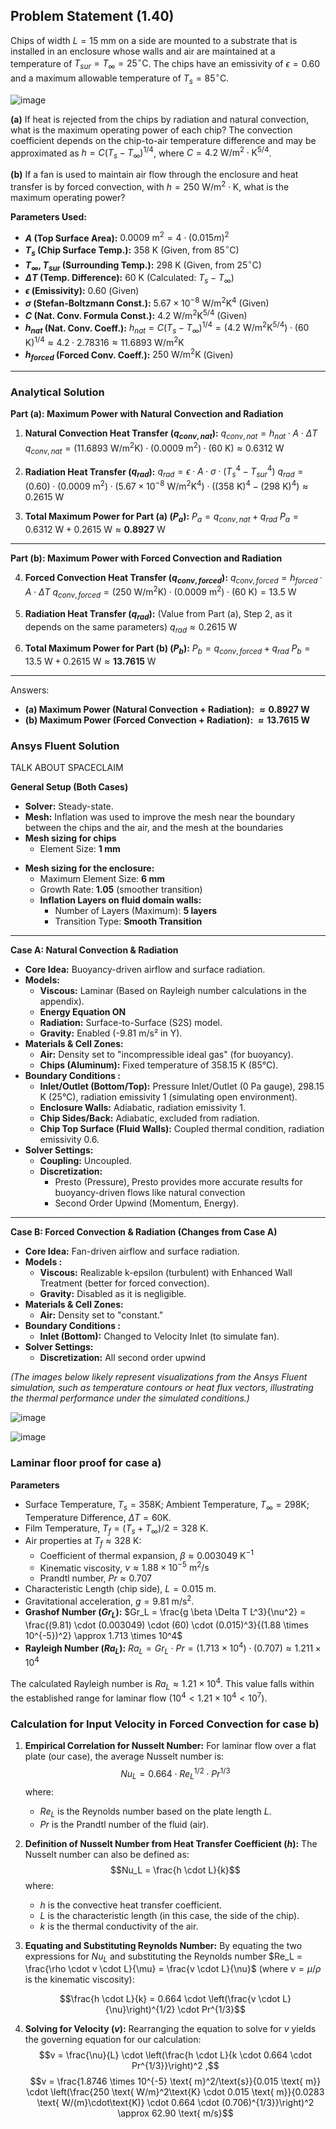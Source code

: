 ## Problem Statement (1.40)

Chips of width $L = 15 \text{ mm}$ on a side are mounted to a substrate that is installed in an enclosure whose walls and air are maintained at a temperature of $T_{sur} = T_{\infty} = 25^\circ\text{C}$. The chips have an emissivity of $\epsilon = 0.60$ and a maximum allowable temperature of $T_s = 85^\circ\text{C}$.

![image](https://github.com/user-attachments/assets/a85c6e9e-d908-4831-a4c5-ab6a4b0f23f3)

**(a)** If heat is rejected from the chips by radiation and natural convection, what is the maximum operating power of each chip? The convection coefficient depends on the chip-to-air temperature difference and may be approximated as $h = C(T_s - T_{\infty})^{1/4}$, where $C = 4.2 \text{ W/m}^2 \cdot \text{K}^{5/4}$.

**(b)** If a fan is used to maintain air flow through the enclosure and heat transfer is by forced convection, with $h = 250 \text{ W/m}^2 \cdot \text{K}$, what is the maximum operating power?

**Parameters Used:**

* **$A$ (Top Surface Area):** $0.0009 \text{ m}^2 = 4 \cdot  (0.015 m)^2$
* **$T_s$ (Chip Surface Temp.):** $358 \text{ K}$ (Given, from $85^\circ\text{C}$)
* **$T_{\infty}, T_{sur}$ (Surrounding Temp.):** $298 \text{ K}$ (Given, from $25^\circ\text{C}$)
* **$\Delta T$ (Temp. Difference):** $60 \text{ K}$ (Calculated: $T_s - T_{\infty}$)
* **$\epsilon$ (Emissivity):** $0.60$ (Given)
* **$\sigma$ (Stefan-Boltzmann Const.):** $5.67 \times 10^{-8} \text{ W/m}^2\text{K}^4$ (Given)
* **$C$ (Nat. Conv. Formula Const.):** $4.2 \text{ W/m}^2\text{K}^{5/4}$ (Given)
* **$h_{nat}$ (Nat. Conv. Coeff.):** 
    $h_{nat} = C(T_s - T_{\infty})^{1/4} = (4.2 \text{ W/m}^2\text{K}^{5/4}) \cdot (60 \text{ K})^{1/4} \approx 4.2 \cdot 2.78316 \approx 11.6893 \text{ W/m}^2\text{K}$
* **$h_{forced}$ (Forced Conv. Coeff.):** $250 \text{ W/m}^2\text{K}$ (Given)

---
### Analytical Solution
**Part (a): Maximum Power with Natural Convection and Radiation**

1.  **Natural Convection Heat Transfer ($q_{conv,nat}$):**
    $q_{conv,nat} = h_{nat} \cdot A \cdot \Delta T$
    $q_{conv,nat} = (11.6893 \text{ W/m}^2\text{K}) \cdot (0.0009 \text{ m}^2) \cdot (60 \text{ K}) \approx 0.6312 \text{ W}$

2.  **Radiation Heat Transfer ($q_{rad}$):**
    $q_{rad} = \epsilon \cdot A \cdot \sigma \cdot (T_s^4 - T_{sur}^4)$
    $q_{rad} = (0.60) \cdot (0.0009 \text{ m}^2) \cdot (5.67 \times 10^{-8} \text{ W/m}^2\text{K}^4) \cdot ((358 \text{ K})^4 - (298 \text{ K})^4) \approx 0.2615 \text{ W}$

3.  **Total Maximum Power for Part (a) ($P_a$):**
    $P_a = q_{conv,nat} + q_{rad}$
    $P_a = 0.6312 \text{ W} + 0.2615 \text{ W} \approx \mathbf{0.8927 \text{ W}}$

---

**Part (b): Maximum Power with Forced Convection and Radiation**

4.  **Forced Convection Heat Transfer ($q_{conv,forced}$):**
    $q_{conv,forced} = h_{forced} \cdot A \cdot \Delta T$
    $q_{conv,forced} = (250 \text{ W/m}^2\text{K}) \cdot (0.0009 \text{ m}^2) \cdot (60 \text{ K}) = 13.5 \text{ W}$

5.  **Radiation Heat Transfer ($q_{rad}$):**
    (Value from Part (a), Step 2, as it depends on the same parameters)
    $q_{rad} \approx 0.2615 \text{ W}$

6.  **Total Maximum Power for Part (b) ($P_b$):**
    $P_b = q_{conv,forced} + q_{rad}$
    $P_b = 13.5 \text{ W} + 0.2615 \text{ W} \approx \mathbf{13.7615 \text{ W}}$

---

Answers:
* **(a) Maximum Power (Natural Convection + Radiation): $\approx 0.8927 \text{ W}$**
* **(b) Maximum Power (Forced Convection + Radiation): $\approx 13.7615 \text{ W}$**
### Ansys Fluent Solution




TALK ABOUT SPACECLAIM



**General Setup (Both Cases)**

* **Solver:** Steady-state.
* **Mesh:** Inflation was used to improve the mesh near the boundary between the chips and the air, and the mesh at the boundaries 
* **Mesh sizing for chips**
    - Element Size: **1 mm**
- **Mesh sizing for the enclosure:**
    - Maximum Element Size: **6 mm**
    - Growth Rate: **1.05** (smoother transition)
	- **Inflation Layers on fluid domain walls:**
	    - Number of Layers (Maximum): **5 layers**
	    - Transition Type: **Smooth Transition** 


---

**Case A: Natural Convection & Radiation**

* **Core Idea:** Buoyancy-driven airflow and surface radiation.
* **Models:**
    * **Viscous:** Laminar (Based on Rayleigh number calculations in the appendix).
    * **Energy Equation ON**
    * **Radiation:** Surface-to-Surface (S2S) model.
    * **Gravity:** Enabled (-9.81 m/s² in Y).
* **Materials & Cell Zones:**
    * **Air:** Density set to "incompressible ideal gas" (for buoyancy).
    * **Chips (Aluminum):** Fixed temperature of 358.15 K (85°C).
* **Boundary Conditions :**
    * **Inlet/Outlet (Bottom/Top):** Pressure Inlet/Outlet (0 Pa gauge), 298.15 K (25°C), radiation emissivity 1 (simulating open environment).
    * **Enclosure Walls:** Adiabatic, radiation emissivity 1.
    * **Chip Sides/Back:** Adiabatic, excluded from radiation.
    * **Chip Top Surface (Fluid Walls):** Coupled thermal condition, radiation emissivity 0.6.
* **Solver Settings:**
    * **Coupling:** Uncoupled.
    * **Discretization:** 
	    * Presto (Pressure), Presto provides more accurate results for buoyancy-driven flows like natural convection
	    * Second Order Upwind (Momentum, Energy).


---

**Case B: Forced Convection & Radiation (Changes from Case A)**

* **Core Idea:** Fan-driven airflow  and surface radiation.
* **Models :**
    * **Viscous:** Realizable k-epsilon (turbulent) with Enhanced Wall Treatment (better for forced convection).
    * **Gravity:** Disabled as it is negligible.
* **Materials & Cell Zones:**
    * **Air:** Density set to "constant." 
* **Boundary Conditions :**
    * **Inlet (Bottom):** Changed to Velocity Inlet (to simulate fan).
* **Solver Settings:**
    * **Discretization:** All second order upwind





*(The images below likely represent visualizations from the Ansys Fluent simulation, such as temperature contours or heat flux vectors, illustrating the thermal performance under the simulated conditions.)*

  

![image](https://github.com/user-attachments/assets/58e113a0-f84e-4d79-90f5-95ca80047f2e)

  

![image](https://github.com/user-attachments/assets/4f21d403-98b3-416a-a1d7-1889d36d51ea)

### Laminar floor proof for case a)
**Parameters**
* Surface Temperature, $T_s = 358\text{K}$; Ambient Temperature, $T_{\infty} = 298\text{K}$; Temperature Difference, $\Delta T = 60\text{K}$.
* Film Temperature, $T_f = (T_s + T_{\infty})/2 = 328 \text{ K}$.
* Air properties at $T_f \approx 328 \text{ K}$:
    * Coefficient of thermal expansion, $\beta \approx 0.003049 \text{ K}^{-1}$
    * Kinematic viscosity, $\nu \approx 1.88 \times 10^{-5} \text{ m}^2/\text{s}$
    * Prandtl number, $Pr \approx 0.707$
* Characteristic Length (chip side), $L = 0.015 \text{ m}$.
* Gravitational acceleration, $g = 9.81 \text{ m/s}^2$.
* **Grashof Number ($Gr_L$):**
    $Gr_L = \frac{g \beta \Delta T L^3}{\nu^2} = \frac{(9.81) \cdot (0.003049) \cdot (60) \cdot (0.015)^3}{(1.88 \times 10^{-5})^2} \approx 1.713 \times 10^4$
* **Rayleigh Number ($Ra_L$):**
    $Ra_L = Gr_L \cdot Pr = (1.713 \times 10^4) \cdot (0.707) \approx 1.211 \times 10^4$

The calculated Rayleigh number is $Ra_L \approx 1.21 \times 10^4$. This value falls within the established range for laminar flow ($10^4 < 1.21 \times 10^4 < 10^7$).


### Calculation for Input Velocity in Forced Convection for case b)
1.  **Empirical Correlation for Nusselt Number:**
    For laminar flow over a flat plate (our case), the average Nusselt number is:
    $$Nu_L = 0.664 \cdot Re_L^{1/2} \cdot Pr^{1/3}$$
    where:
    * $Re_L$ is the Reynolds number based on the plate length $L$.
    * $Pr$ is the Prandtl number of the fluid (air).

2.  **Definition of Nusselt Number from Heat Transfer Coefficient ($h$):**
    The Nusselt number can also be defined as:
    $$Nu_L = \frac{h \cdot L}{k}$$
    where:
    * $h$ is the convective heat transfer coefficient.
    * $L$ is the characteristic length (in this case, the side of the chip).
    * $k$ is the thermal conductivity of the air.

3.  **Equating and Substituting Reynolds Number:**
    By equating the two expressions for $Nu_L$ and substituting the Reynolds number $Re_L = \frac{\rho \cdot v \cdot L}{\mu} = \frac{v \cdot L}{\nu}$ (where $\nu = \mu / \rho$ is the kinematic viscosity):
    
    $$\frac{h \cdot L}{k} = 0.664 \cdot \left(\frac{v \cdot L}{\nu}\right)^{1/2} \cdot Pr^{1/3}$$

4.  **Solving for Velocity ($v$):**
    Rearranging the equation to solve for $v$ yields the governing equation for our calculation:
    $$v = \frac{\nu}{L} \cdot \left(\frac{h \cdot L}{k \cdot 0.664 \cdot Pr^{1/3}}\right)^2 ,$$
$$v = \frac{1.8746 \times 10^{-5} \text{ m}^2/\text{s}}{0.015 \text{ m}} \cdot \left(\frac{250 \text{ W/m}^2\text{K} \cdot 0.015 \text{ m}}{0.0283 \text{ W/(m}\cdot\text{K)} \cdot 0.664 \cdot (0.706)^{1/3}}\right)^2 \approx 62.90 \text{ m/s}$$

